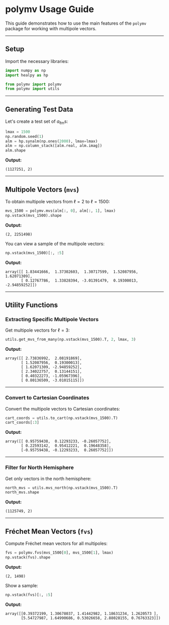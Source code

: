# polymv Usage Guide

This guide demonstrates how to use the main features of the `polymv` package for working with multipole vectors.

---

## Setup

Import the necessary libraries:

```python
import numpy as np
import healpy as hp

from polymv import polymv
from polymv import utils
```

---

## Generating Test Data

Let's create a test set of $a_{\ell m}$s:

```python
lmax = 1500
np.random.seed(1)
alm = hp.synalm(np.ones(2000), lmax=lmax)
alm = np.column_stack([alm.real, alm.imag])
alm.shape
```

**Output:**
```
(1127251, 2)
```

---

## Multipole Vectors (`mvs`)

To obtain multipole vectors from $\ell=2$ to $\ell=1500$:

```python
mvs_1500 = polymv.mvs(alm[:, 0], alm[:, 1], lmax)
np.vstack(mvs_1500).shape
```

**Output:**
```
(2, 2251498)
```

You can view a sample of the multipole vectors:

```python
np.vstack(mvs_1500)[:, :5]
```

**Output:**
```
array([[ 1.83441666,  1.37302603,  1.30717599,  1.52087956,  1.62071309],
       [ 0.12767786,  1.33828394, -3.01391479,  0.19300013, -2.94859252]])
```

---

## Utility Functions

### Extracting Specific Multipole Vectors

Get multipole vectors for $\ell=3$:

```python
utils.get_mvs_from_many(np.vstack(mvs_1500).T, 2, lmax, 3)
```

**Output:**
```
array([[ 2.73836992,  2.08191869],
       [ 1.52087956,  0.19300013],
       [ 1.62071309, -2.94859252],
       [ 2.34022757,  0.13144151],
       [ 0.40322273, -1.05967396],
       [ 0.80136509, -3.01015115]])
```

---

### Convert to Cartesian Coordinates

Convert the multipole vectors to Cartesian coordinates:

```python
cart_coords = utils.to_cart(np.vstack(mvs_1500).T)
cart_coords[:3]
```

**Output:**
```
array([[ 0.95759438,  0.12293233, -0.26057752],
       [ 0.22593142,  0.95412221,  0.19648358],
       [-0.95759438, -0.12293233,  0.26057752]])
```

---

### Filter for North Hemisphere

Get only vectors in the north hemisphere:

```python
north_mvs = utils.mvs_north(np.vstack(mvs_1500).T)
north_mvs.shape
```

**Output:**
```
(1125749, 2)
```

---

## Fréchet Mean Vectors (`fvs`)

Compute Fréchet mean vectors for all multipoles:

```python
fvs = polymv.fvs(mvs_1500[0], mvs_1500[1], lmax)
np.vstack(fvs).shape
```

**Output:**
```
(2, 1498)
```

Show a sample:

```python
np.vstack(fvs)[:, :5]
```

**Output:**
```
array([[0.39372199, 1.30678037, 1.41442982, 1.18631234, 1.2620573 ],
       [5.54727987, 1.64990686, 0.53026658, 2.88028155, 0.76763323]])
```
